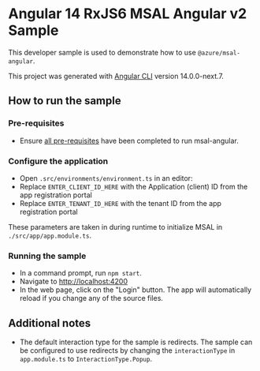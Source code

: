 # Angular 14 RxJS6 MSAL Angular v2 Sample

This developer sample is used to demonstrate how to use `@azure/msal-angular`.

This project was generated with [Angular CLI](https://github.com/angular/angular-cli) version 14.0.0-next.7.

## How to run the sample

### Pre-requisites
- Ensure [all pre-requisites](https://github.com/AzureAD/microsoft-authentication-library-for-js/blob/dev/lib/msal-angular/README.md) have been completed to run msal-angular.

### Configure the application
- Open `.src/environments/environment.ts` in an editor:
- Replace `ENTER_CLIENT_ID_HERE` with the Application (client) ID from the app registration portal
- Replace `ENTER_TENANT_ID_HERE` with the tenant ID from the app registration portal

These parameters are taken in during runtime to initialize MSAL in `./src/app/app.module.ts`.

### Running the sample
- In a command prompt, run `npm start`.
- Navigate to [http://localhost:4200](http://localhost:4200)
- In the web page, click on the "Login" button. The app will automatically reload if you change any of the source files.

## Additional notes
- The default interaction type for the sample is redirects. The sample can be configured to use redirects by changing the `interactionType` in `app.module.ts` to `InteractionType.Popup`. 

